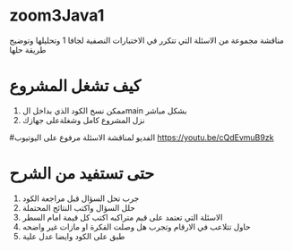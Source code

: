 # zoom3Java1
مناقشة مجموعة من الاسئلة التي تتكرر في الاختبارات النصفية لجافا 1 وتحليلها وتوضيح طريقة حلها 
# كيف تشغل المشروع
1. ممكن نسخ الكود الذي بداخل الmain بشكل مباشر 
2.  نزل المشروع كامل وشغلةعلى جهازك 

#الفديو لمناقشة الاسئلة مرفوع على اليوتيوب
https://youtu.be/cQdEvmuB9zk

# حتى تستفيد من الشرح 
1. جرب تحل السؤال قبل مراجعة الكود
2. حلل السؤال واكتب النتائج المحتملة 
3. الاسئلة التي تعتمد على قيم متراكبه اكتب كل قيمة امام السطر 
4. حاول تتلاعب في الارقام وتجرب هل وصلت الفكرة او مازات غير واضحه 
5. طبق على الكود وايضا عدل علية 

